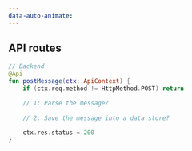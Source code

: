 ```yaml
---
data-auto-animate:
---
```


## API routes

```kotlin 0|4,10|6,8 [api-backend]
// Backend
@Api
fun postMessage(ctx: ApiContext) {
    if (ctx.req.method != HttpMethod.POST) return

    // 1: Parse the message?
    
    // 2: Save the message into a data store?

    ctx.res.status = 200
}
```
